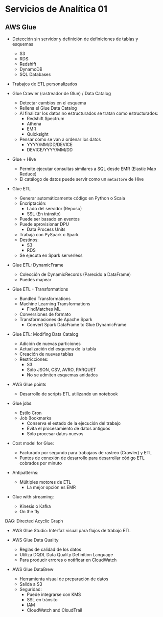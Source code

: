 # Servicios de Analítica 01

## AWS Glue

* Detección sin servidor y definición de definiciones de tablas y esquemas
    * S3 
    * RDS
    * Redshift
    * DynamoDB
    * SQL Databases
* Trabajos de ETL personalizados

* Glue Crawler (rastreador de Glue) / Data Catalog
    * Detectar cambios en el esquema
    * Rellena el Glue Data Catalog
    * Al finalizar los datos no estructurados se tratan como estructurados:
        * Redshift Spectrum
        * Athena
        * EMR
        * Quicksight
    * Pensar cómo se van a ordenar los datos
        * YYYY/MM/DD/DEVICE
        * DEVICE/YYYY/MM/DD

* Glue + Hive 
    * Permite ejecutar consultas similares a SQL desde EMR (Elastic Map Reduce)
    * El catálogo de datos puede servir como un `metastore` de Hive

* Glue ETL
    * Generar automáticamente código en Python o Scala
    * Encriptación:
        * Lado del servidor (Reposo)
        * SSL (En tránsito)
    * Puede ser basado en eventos
    * Puede aprovisionar DPU
        * Data Process Units
    * Trabaja con PySpark o Spark
    * Destinos:
        * S3
        * RDS
    * Se ejecuta en Spark serverless

* Glue ETL: DynamicFrame
    * Colección de DynamicRecords (Parecido a DataFrame)
    * Puedes mapear

* Glue ETL - Transformations
    * Bundled Transformations
    * Machine Learning Transformations
        * FindMatches ML
    * Conversiones de formato
    * Transformaciones de Apache Spark
        * Convert Spark DataFrame to Glue DynamicFrame

* Glue ETL: Modifing Data Catalog
    * Adición de nuevas particiones
    * Actualización del esquema de la tabla
    * Creación de nuevas tablas
    * Restricciones:
        * S3
        * Sólo JSON, CSV, AVRO, PARQUET
        * No se admiten esquemas anidados

* AWS Glue points
    * Desarrollo de scripts ETL utilizando un notebook

* Glue jobs
    * Estilo Cron
    * Job Bookmarks
        * Conserva el estado de la ejecución del trabajo
        * Evita el procesamiento de datos antiguos
        * Sólo procesar datos nuevos

* Cost model for Glue:
    * Facturado por segundo para trabajaos de rastreo (Crawler) y ETL
    * Puntos de conexión de desarrollo para desarrollar código ETL cobrados por minuto

* Antipatterns:
    * Múltiples motores de ETL
        * La mejor opción es EMR

* Glue with streaming:
    * Kinesis o Kafka
    * On the fly

DAG: Directed Acyclic Graph

* AWS Glue Studio: Interfaz visual para flujos de trabajo ETL

* AWS Glue Data Quality
    * Reglas de calidad de los datos
    * Utiliza DQDL Data Quality Definition Language
    * Para producir errores o notificar en CloudWatch

* AWS Glue DataBrew
    * Herramienta visual de preparación de datos
    * Salida a S3
    * Seguridad:
        * Puede integrarse con KMS
        * SSL en tránsito
        * IAM
        * CloudWatch and CloudTrail
